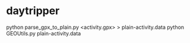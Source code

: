 # daytripper

python parse_gpx_to_plain.py <activity.gpx> > plain-activity.data
python GEOUtils.py plain-activity.data
